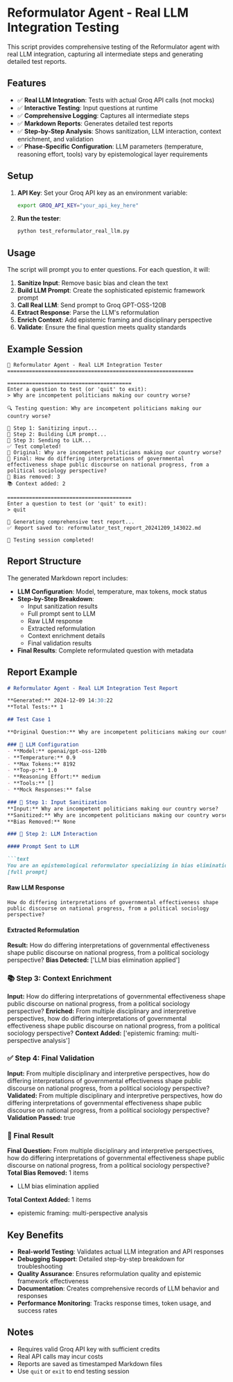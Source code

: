 # Reformulator Agent - Real LLM Integration Testing

This script provides comprehensive testing of the Reformulator agent with real LLM integration, capturing all intermediate steps and generating detailed test reports.

## Features

- ✅ **Real LLM Integration**: Tests with actual Groq API calls (not mocks)
- ✅ **Interactive Testing**: Input questions at runtime
- ✅ **Comprehensive Logging**: Captures all intermediate steps
- ✅ **Markdown Reports**: Generates detailed test reports
- ✅ **Step-by-Step Analysis**: Shows sanitization, LLM interaction, context enrichment, and validation
- ✅ **Phase-Specific Configuration**: LLM parameters (temperature, reasoning effort, tools) vary by epistemological layer requirements

## Setup

1. **API Key**: Set your Groq API key as an environment variable:

   ```bash
   export GROQ_API_KEY="your_api_key_here"
   ```

2. **Run the tester**:

   ```bash
   python test_reformulator_real_llm.py
   ```

## Usage

The script will prompt you to enter questions. For each question, it will:

1. **Sanitize Input**: Remove basic bias and clean the text
2. **Build LLM Prompt**: Create the sophisticated epistemic framework prompt
3. **Call Real LLM**: Send prompt to Groq GPT-OSS-120B
4. **Extract Response**: Parse the LLM's reformulation
5. **Enrich Context**: Add epistemic framing and disciplinary perspective
6. **Validate**: Ensure the final question meets quality standards

## Example Session

```text
🚀 Reformulator Agent - Real LLM Integration Tester
============================================================

========================================
Enter a question to test (or 'quit' to exit):
> Why are incompetent politicians making our country worse?

🔍 Testing question: Why are incompetent politicians making our country worse?

📝 Step 1: Sanitizing input...
🤖 Step 2: Building LLM prompt...
🚀 Step 3: Sending to LLM...
✅ Test completed!
📝 Original: Why are incompetent politicians making our country worse?
🔄 Final: How do differing interpretations of governmental effectiveness shape public discourse on national progress, from a political sociology perspective?
🧹 Bias removed: 3
📚 Context added: 2

========================================
Enter a question to test (or 'quit' to exit):
> quit

📄 Generating comprehensive test report...
✅ Report saved to: reformulator_test_report_20241209_143022.md

👋 Testing session completed!
```

## Report Structure

The generated Markdown report includes:

- **LLM Configuration**: Model, temperature, max tokens, mock status
- **Step-by-Step Breakdown**:
  - Input sanitization results
  - Full prompt sent to LLM
  - Raw LLM response
  - Extracted reformulation
  - Context enrichment details
  - Final validation results
- **Final Results**: Complete reformulated question with metadata

## Report Example

```markdown
# Reformulator Agent - Real LLM Integration Test Report

**Generated:** 2024-12-09 14:30:22
**Total Tests:** 1

## Test Case 1

**Original Question:** Why are incompetent politicians making our country worse?

### 🔧 LLM Configuration
- **Model:** openai/gpt-oss-120b
- **Temperature:** 0.9
- **Max Tokens:** 8192
- **Top-p:** 1.0
- **Reasoning Effort:** medium
- **Tools:** []
- **Mock Responses:** false

### 📝 Step 1: Input Sanitization
**Input:** Why are incompetent politicians making our country worse?
**Sanitized:** Why are incompetent politicians making our country worse?
**Bias Removed:** None

### 🤖 Step 2: LLM Interaction

#### Prompt Sent to LLM

```text
You are an epistemological reformulator specializing in bias elimination...
[full prompt]
```

#### Raw LLM Response

```text
How do differing interpretations of governmental effectiveness shape public discourse on national progress, from a political sociology perspective?
```

#### Extracted Reformulation

**Result:** How do differing interpretations of governmental effectiveness shape public discourse on national progress, from a political sociology perspective?
**Bias Detected:** ['LLM bias elimination applied']

### 📚 Step 3: Context Enrichment

**Input:** How do differing interpretations of governmental effectiveness shape public discourse on national progress, from a political sociology perspective?
**Enriched:** From multiple disciplinary and interpretive perspectives, how do differing interpretations of governmental effectiveness shape public discourse on national progress, from a political sociology perspective?
**Context Added:** ['epistemic framing: multi-perspective analysis']

### ✅ Step 4: Final Validation

**Input:** From multiple disciplinary and interpretive perspectives, how do differing interpretations of governmental effectiveness shape public discourse on national progress, from a political sociology perspective?
**Validated:** From multiple disciplinary and interpretive perspectives, how do differing interpretations of governmental effectiveness shape public discourse on national progress, from a political sociology perspective?
**Validation Passed:** true

### 🎯 Final Result

**Final Question:** From multiple disciplinary and interpretive perspectives, how do differing interpretations of governmental effectiveness shape public discourse on national progress, from a political sociology perspective?
**Total Bias Removed:** 1 items

- LLM bias elimination applied

**Total Context Added:** 1 items

- epistemic framing: multi-perspective analysis

## Key Benefits

- **Real-world Testing**: Validates actual LLM integration and API responses
- **Debugging Support**: Detailed step-by-step breakdown for troubleshooting
- **Quality Assurance**: Ensures reformulation quality and epistemic framework effectiveness
- **Documentation**: Creates comprehensive records of LLM behavior and responses
- **Performance Monitoring**: Tracks response times, token usage, and success rates

## Notes

- Requires valid Groq API key with sufficient credits
- Real API calls may incur costs
- Reports are saved as timestamped Markdown files
- Use `quit` or `exit` to end testing session
